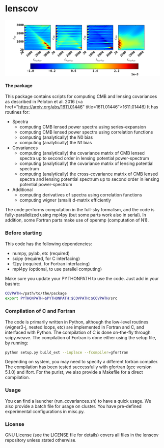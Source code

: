 lenscov
==
<img src = "https://github.com/JulienPeloton/lenscov/blob/master/additional_files/covariances_phixCMB_triangle_MV_CMB-S4.pdf" title = "Covariances" alt = "covariances">

#### The package
This package contains scripts for computing CMB and lensing covariances
as described in Peloton et al. 2016 (<a href="https://arxiv.org/abs/1611.01446" title=1611.01446">1611.01446</a>)
It has routines for:
* Spectra
    * computing CMB lensed power spectra using series-expansion
    * computing CMB lensed power spectra using correlation functions
    * computing (analytically) the N0 bias
    * computing (analytically) the N1 bias
* Covariances
    * computing (analytically) the covariance matrix of
      CMB lensed spectra up to second order in lensing potential power-spectrum
    * computing (analytically) the covariance matrix of
      lensing potential spectrum
    * computing (analytically) the cross-covariance matrix of
      CMB lensed spectra and lensing potential spectrum up to
      second order in lensing potential power-spectrum
* Additional
    * computing derivatives of spectra using correlation functions
    * computing wigner (small) d-matrix efficiently

The code performs computation in the full-sky formalism, and
the code is fully-parallelized using mpi4py (but some parts work also in serial).
In addition, some Fortran parts make use of openmp (computation of N1).

### Before starting
This code has the following dependencies:
* numpy, pylab, etc (required)
* scipy (required, for C interfacing)
* f2py (required, for Fortran interfacing)
* mpi4py (optional, to use parallel computing)

Make sure you update your PYTHONPATH to use the code.
Just add in your bashrc:
```bash
COVPATH=/path/to/the/package
export PYTHONPATH=$PYTHONPATH:$COVPATH:$COVPATH/src
```

### Compilation of C and Fortran
The code is primarily written in Python, although the low-level routines
(wigner3-j, nested loops, etc) are implemented in Fortran and C,
and interfaced with Python. The compilation of C is done on-the-fly
through scipy.weave. The compilation of Fortran is done either using the
setup file, by running:
```bash
python setup.py build_ext --inplace --fcompiler=gfortran
```
Depending on system, you may need to specify a different fortran compiler.
The compilation has been tested successfully with gfortran (gcc version 5.1.0) and ifort.
For the purist, we also provide a Makefile for a direct compilation.

### Usage
You can find a launcher (run_covariances.sh) to have a quick usage.
We also provide a batch file for usage on cluster.
You have pre-defined experimental configurations in misc.py.

### License
GNU License (see the LICENSE file for details) covers all files
in the lenscov repository unless stated otherwise.
